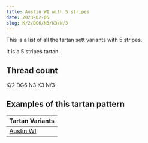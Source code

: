 ```yaml
---
title: Austin WI with 5 stripes
date: 2023-02-05
slug: K/2/DG6/N3/K3/N/3
---
```

This is a list of all the tartan sett variants with 5 stripes.

It is a 5 stripes tartan.


## Thread count
K/2 DG6 N3 K3 N/3

## Examples of this tartan pattern

| Tartan Variants |
|---------------|
| [Austin WI](/variants/k/2/dg6/n3/k3/n/3-dg11450d-k000000-n6e5058)||
